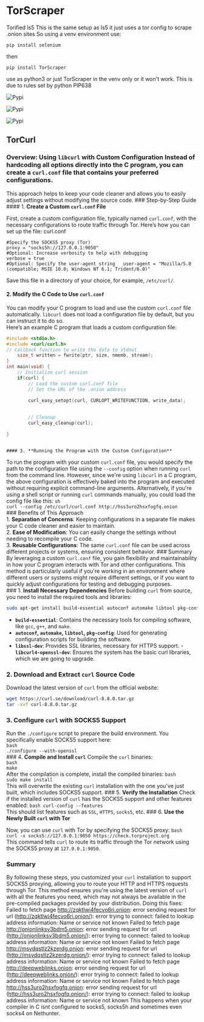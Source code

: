 # TorScraper
Torified ls5
This is the same setup as ls5 it just uses a tor config to scrape .onion sites
So using a venv environment use:

```
pip install selenium
```
then
```
pip install TorScraper
```
use as python3 or just TorScraper in the venv only or it won't work.
This is due to rules set by python PIP638

![Pypi](https://raw.githubusercontent.com/DeadmanXXXII/TorScraper/main/Screenshot_20250425-193512.png)

![Pypi](https://raw.githubusercontent.com/DeadmanXXXII/TorScraper/main/Screenshot_20250425-193341.png)

![Pypi](https://raw.githubusercontent.com/DeadmanXXXII/TorScraper/main/Screenshot_20250425-182436.png)





## TorCurl
### Overview: Using `libcurl` with Custom Configuration                                                                                                               Instead of hardcoding all options directly into the C program, you can create a `curl.conf` file that contains your preferred configurations.
This approach helps to keep your code cleaner and allows you to easily adjust settings without modifying the source code.                                                                                                                                ### Step-by-Step Guide
                                                                                   #### 1. **Create a Custom `curl.conf` File**

First, create a custom configuration file, typically named `curl.conf`, with the necessary configurations to route traffic through Tor. Here’s how you can set up the file:                                                                                                                                                                      curl.conf                                                                            
```
#Specify the SOCKS5 proxy (Tor)    
proxy = "socks5h://127.0.0.1:9050"    
#Optional: Increase verbosity to help with debugging                              verbose = true                                       
#Optional: Specify the user-agent string   user-agent = "Mozilla/5.0 (compatible; MSIE 10.0; Windows NT 6.1; Trident/6.0)"
```
                                                                   
Save this file in a directory of your choice, for example, `/etc/curl/`.           
#### 2. **Modify the C Code to Use `curl.conf`**                                   
You can modify your C program to load and use the custom `curl.conf` file automatically. `libcurl` does not load a configuration file by default, but you can instruct it to do so.                                                                      
Here’s an example C program that loads a custom configuration file:                
```c
#include <stdio.h>
#include <curl/curl.h>                                                             
// Callback function to write the data to stdout                                   size_t write_data(void *ptr, size_t size, size_t nmemb, FILE *stream) {
    size_t written = fwrite(ptr, size, nmemb, stream);                                 return written;
}                                                                                  
int main(void) {                                                                       CURL *curl;                                                                        CURLcode res;                                                                  
    // Initialize curl session                                                         curl = curl_easy_init();
    if(curl) {
        // Load the custom curl.conf file                                                  curl_easy_setopt(curl, CURLOPT_NOPROXY, "");  // Ensure no use of default proxies                                                                                     curl_easy_setopt(curl, CURLOPT_USERAGENT, "Mozilla/5.0 (compatible; MSIE 10.0; Windows NT 6.1; Trident/6.0)");                                                
        // Set the URL of the .onion address                                               curl_easy_setopt(curl, CURLOPT_URL, "http://hss3uro2hsxfogfq.onion");
                                                                                           // Set up a callback function to handle the response
        curl_easy_setopt(curl, CURLOPT_WRITEFUNCTION, write_data);                         curl_easy_setopt(curl, CURLOPT_WRITEDATA, stdout);
                                                                                           // Perform the request, res will get the return code                               res = curl_easy_perform(curl);                                                                                                                                        // Check for errors                                                                if(res != CURLE_OK) {                                                                  fprintf(stderr, "curl_easy_perform() failed: %s\n", curl_easy_strerror(res));                                                                                     }

        // Cleanup
        curl_easy_cleanup(curl);                                                       }
                                                                                       return 0;
}
```
                                                                                   #### 3. **Running the Program with the Custom Configuration**

To run the program with your custom `curl.conf` file, you would specify the path to the configuration file using the `--config` option when running `curl` from the command line. However, since we're using `libcurl` in a C program, the above configuration is effectively baked into the program and executed without requiring explicit command-line arguments.
                                                                                   Alternatively, if you're using a shell script or running `curl` commands manually, you could load the config file like this:                                                                                                                             ```sh                                                                              curl --config /etc/curl/curl.conf http://hss3uro2hsxfogfq.onion                    ```                                                                                                                                                                   ### Benefits of This Approach                                                                                                                                         
                                                                                   1. **Separation of Concerns**: Keeping configurations in a separate file makes your C code cleaner and easier to maintain.                                                                                                                              
                                                                                   2. **Ease of Modification**: You can easily change the settings without needing to recompile your C code.                                                                                                                                               
                                                                                   3. **Reusable Configurations**: The same `curl.conf` file can be used across different projects or systems, ensuring consistent behavior.
                                                                                   ### Summary                                                                                                                                                           By leveraging a custom `curl.conf` file, you gain flexibility and maintainability in how your C program interacts with Tor and other configurations. This method is particularly useful if you're working in an environment where different users or systems might require different settings, or if you want to quickly adjust configurations for testing and debugging purposes.                                                                                                                               
                                                                                   ### 1. **Install Necessary Dependencies**
                                                                                   Before building `curl` from source, you need to install the required tools and libraries:                                                                             
```bash                                                                            sudo apt-get update
sudo apt-get install build-essential autoconf automake libtool pkg-config libssl-dev libcurl4-openssl-dev
```                                                                                
- **`build-essential`**: Contains the necessary tools for compiling software, like `gcc`, `g++`, and `make`.
- **`autoconf`, `automake`, `libtool`, `pkg-config`**: Used for generating configuration scripts for building the software.
- **`libssl-dev`**: Provides SSL libraries, necessary for HTTPS support.           - **`libcurl4-openssl-dev`**: Ensures the system has the basic curl libraries, which we are going to upgrade.                                                         
### 2. **Download and Extract `curl` Source Code**                                 
Download the latest version of `curl` from the official website:                   
```bash
wget https://curl.se/download/curl-8.8.0.tar.gz
tar -xvf curl-8.8.0.tar.gz                                                         cd curl-8.8.0
```                                                                                
### 3. **Configure `curl` with SOCKS5 Support**                                    
Run the `./configure` script to prepare the build environment. You specifically enable SOCKS5 support here:                                                           
```bash                                                                            ./configure --with-openssl                                                         ```                                                                                                                                                                   ### 4. **Compile and Install `curl`**                                                                                                                                 Compile the `curl` binaries:                                                       
```bash                                                                            make                                                                               ```                                                                                                                                                                   After the compilation is complete, install the compiled binaries:                                                                                                     ```bash                                                                            sudo make install                                                                  ```                                                                                                                                                                   This will overwrite the existing `curl` installation with the one you've just built, which includes SOCKS5 support.
                                                                                   ### 5. **Verify the Installation**                                                                                                                                    Check if the installed version of `curl` has the SOCKS5 support and other features enabled:
                                                                                   ```bash
curl-config --features                                                             ```
                                                                                   This should list features such as `SSL`, `HTTPS`, `socks5`, etc.
                                                                                   ### 6. **Use the Newly Built `curl` with Tor**

Now, you can use `curl` with Tor by specifying the SOCKS5 proxy:
                                                                                   ```bash                                                                            curl -x socks5://127.0.0.1:9050 https://check.torproject.org                       ```
                                                                                   This command tells `curl` to route its traffic through the Tor network using the SOCKS5 proxy at `127.0.0.1:9050`.                                                    
### Summary                                                                        
By following these steps, you customized your `curl` installation to support SOCKS5 proxying,                                                                         allowing you to route your HTTP and HTTPS requests through Tor.                    This method ensures you're using the latest version of `curl` with all the features you need, which may not always be
available in the pre-compiled packages provided by your distribution.
                                                                                   Doing this fixes:
                                                                                   Failed to fetch page http://zqktlwi4fecvo6ri.onion: error sending request for url (http://zqktlwi4fecvo6ri.onion/): error trying to connect: failed to lookup address information: Name or service not known
Failed to fetch page http://onionlinksv3bdm5.onion: error sending request for url (http://onionlinksv3bdm5.onion/): error trying to connect: failed to lookup address information: Name or service not known                                             Failed to fetch page http://msydqstlz2kzerdg.onion: error sending request for url (http://msydqstlz2kzerdg.onion/): error trying to connect: failed to lookup address information: Name or service not known                                             Failed to fetch page http://deepweblinks.onion: error sending request for url (http://deepweblinks.onion/): error trying to connect: failed to lookup address information: Name or service not known                                                     Failed to fetch page http://hss3uro2hsxfogfq.onion: error sending request for url (http://hss3uro2hsxfogfq.onion/): error trying to connect: failed to lookup address information: Name or service not known                                                                                                                                This happens when your compiler in C isnt configured to socks5, socks5h and sometimes even socks4 on Nethunter.                                                       
